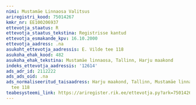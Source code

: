 ```yaml
---
nimi: Mustamäe Linnaosa Valitsus
ariregistri_kood: 75014267
kmkr_nr: EE100206937
ettevotja_staatus: R
ettevotja_staatus_tekstina: Registrisse kantud
ettevotja_esmakande_kpv: 16.10.2000
ettevotja_aadress: .na
asukoht_ettevotja_aadressis: E. Vilde tee 118
asukoha_ehak_kood: 482
asukoha_ehak_tekstina: Mustamäe linnaosa, Tallinn, Harju maakond
indeks_ettevotja_aadressis: '12614'
ads_adr_id: 2112222
ads_ads_oid: .na
ads_normaliseeritud_taisaadress: Harju maakond, Tallinn, Mustamäe linnaosa, E. Vilde
  tee 118
teabesysteemi_link: https://ariregister.rik.ee/ettevotja.py?ark=75014267&ref=rekvisiidid
---
```

